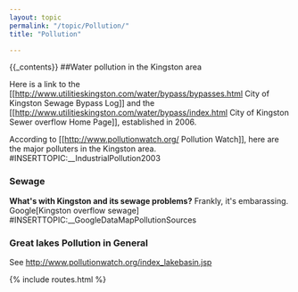 ```yaml
---
layout: topic
permalink: "/topic/Pollution/"
title: "Pollution"

---
```


{{_contents}}
##Water pollution in the Kingston area

  Here is a link to the [[http://www.utilitieskingston.com/water/bypass/bypasses.html City of Kingston Sewage Bypass Log]] and the [[http://www.utilitieskingston.com/water/bypass/index.html City of Kingston Sewer overflow Home Page]], established in 2006.

According to [[http://www.pollutionwatch.org/ Pollution Watch]], here are the major polluters in the Kingston area.
#INSERTTOPIC:__IndustrialPollution2003

<h3>Sewage</h3>
<b>What's with Kingston and its sewage problems?</b>  Frankly, it's embarassing.
Google[Kingston overflow sewage]
#INSERTTOPIC:__GoogleDataMapPollutionSources

<h3>Great lakes Pollution in General</h3>

See http://www.pollutionwatch.org/index_lakebasin.jsp

{% include routes.html %}
